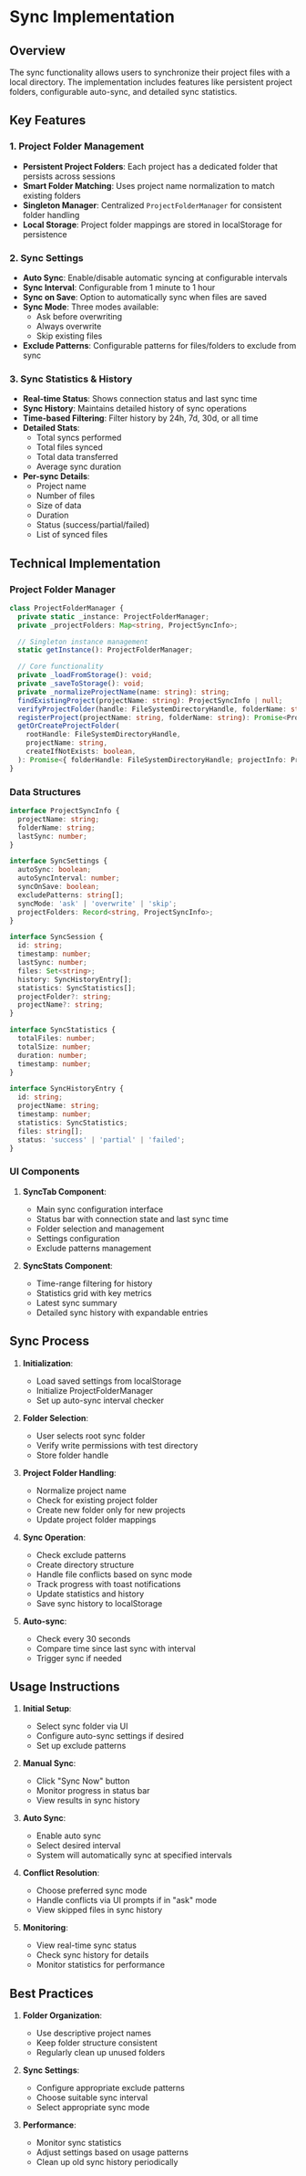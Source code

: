 # Sync Implementation

## Overview

The sync functionality allows users to synchronize their project files with a local directory. The implementation includes features like persistent project folders, configurable auto-sync, and detailed sync statistics.

## Key Features

### 1. Project Folder Management

- **Persistent Project Folders**: Each project has a dedicated folder that persists across sessions
- **Smart Folder Matching**: Uses project name normalization to match existing folders
- **Singleton Manager**: Centralized `ProjectFolderManager` for consistent folder handling
- **Local Storage**: Project folder mappings are stored in localStorage for persistence

### 2. Sync Settings

- **Auto Sync**: Enable/disable automatic syncing at configurable intervals
- **Sync Interval**: Configurable from 1 minute to 1 hour
- **Sync on Save**: Option to automatically sync when files are saved
- **Sync Mode**: Three modes available:
  - Ask before overwriting
  - Always overwrite
  - Skip existing files
- **Exclude Patterns**: Configurable patterns for files/folders to exclude from sync

### 3. Sync Statistics & History

- **Real-time Status**: Shows connection status and last sync time
- **Sync History**: Maintains detailed history of sync operations
- **Time-based Filtering**: Filter history by 24h, 7d, 30d, or all time
- **Detailed Stats**:
  - Total syncs performed
  - Total files synced
  - Total data transferred
  - Average sync duration
- **Per-sync Details**:
  - Project name
  - Number of files
  - Size of data
  - Duration
  - Status (success/partial/failed)
  - List of synced files

## Technical Implementation

### Project Folder Manager

```typescript
class ProjectFolderManager {
  private static _instance: ProjectFolderManager;
  private _projectFolders: Map<string, ProjectSyncInfo>;

  // Singleton instance management
  static getInstance(): ProjectFolderManager;

  // Core functionality
  private _loadFromStorage(): void;
  private _saveToStorage(): void;
  private _normalizeProjectName(name: string): string;
  findExistingProject(projectName: string): ProjectSyncInfo | null;
  verifyProjectFolder(handle: FileSystemDirectoryHandle, folderName: string): Promise<boolean>;
  registerProject(projectName: string, folderName: string): Promise<ProjectSyncInfo>;
  getOrCreateProjectFolder(
    rootHandle: FileSystemDirectoryHandle,
    projectName: string,
    createIfNotExists: boolean,
  ): Promise<{ folderHandle: FileSystemDirectoryHandle; projectInfo: ProjectSyncInfo }>;
}
```

### Data Structures

```typescript
interface ProjectSyncInfo {
  projectName: string;
  folderName: string;
  lastSync: number;
}

interface SyncSettings {
  autoSync: boolean;
  autoSyncInterval: number;
  syncOnSave: boolean;
  excludePatterns: string[];
  syncMode: 'ask' | 'overwrite' | 'skip';
  projectFolders: Record<string, ProjectSyncInfo>;
}

interface SyncSession {
  id: string;
  timestamp: number;
  lastSync: number;
  files: Set<string>;
  history: SyncHistoryEntry[];
  statistics: SyncStatistics[];
  projectFolder?: string;
  projectName?: string;
}

interface SyncStatistics {
  totalFiles: number;
  totalSize: number;
  duration: number;
  timestamp: number;
}

interface SyncHistoryEntry {
  id: string;
  projectName: string;
  timestamp: number;
  statistics: SyncStatistics;
  files: string[];
  status: 'success' | 'partial' | 'failed';
}
```

### UI Components

1. **SyncTab Component**:

   - Main sync configuration interface
   - Status bar with connection state and last sync time
   - Folder selection and management
   - Settings configuration
   - Exclude patterns management

2. **SyncStats Component**:
   - Time-range filtering for history
   - Statistics grid with key metrics
   - Latest sync summary
   - Detailed sync history with expandable entries

## Sync Process

1. **Initialization**:

   - Load saved settings from localStorage
   - Initialize ProjectFolderManager
   - Set up auto-sync interval checker

2. **Folder Selection**:

   - User selects root sync folder
   - Verify write permissions with test directory
   - Store folder handle

3. **Project Folder Handling**:

   - Normalize project name
   - Check for existing project folder
   - Create new folder only for new projects
   - Update project folder mappings

4. **Sync Operation**:

   - Check exclude patterns
   - Create directory structure
   - Handle file conflicts based on sync mode
   - Track progress with toast notifications
   - Update statistics and history
   - Save sync history to localStorage

5. **Auto-sync**:
   - Check every 30 seconds
   - Compare time since last sync with interval
   - Trigger sync if needed

## Usage Instructions

1. **Initial Setup**:

   - Select sync folder via UI
   - Configure auto-sync settings if desired
   - Set up exclude patterns

2. **Manual Sync**:

   - Click "Sync Now" button
   - Monitor progress in status bar
   - View results in sync history

3. **Auto Sync**:

   - Enable auto sync
   - Select desired interval
   - System will automatically sync at specified intervals

4. **Conflict Resolution**:

   - Choose preferred sync mode
   - Handle conflicts via UI prompts if in "ask" mode
   - View skipped files in sync history

5. **Monitoring**:
   - View real-time sync status
   - Check sync history for details
   - Monitor statistics for performance

## Best Practices

1. **Folder Organization**:

   - Use descriptive project names
   - Keep folder structure consistent
   - Regularly clean up unused folders

2. **Sync Settings**:

   - Configure appropriate exclude patterns
   - Choose suitable sync interval
   - Select appropriate sync mode

3. **Performance**:
   - Monitor sync statistics
   - Adjust settings based on usage patterns
   - Clean up old sync history periodically
